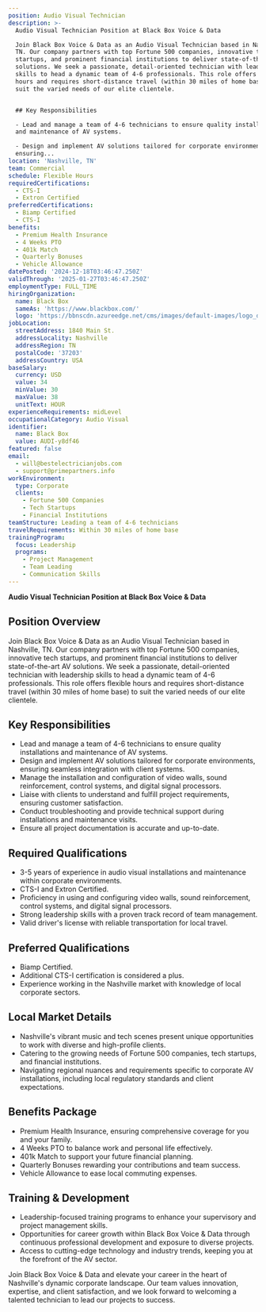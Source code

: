 ```yaml
---
position: Audio Visual Technician
description: >-
  Audio Visual Technician Position at Black Box Voice & Data

  Join Black Box Voice & Data as an Audio Visual Technician based in Nashville,
  TN. Our company partners with top Fortune 500 companies, innovative tech
  startups, and prominent financial institutions to deliver state-of-the-art AV
  solutions. We seek a passionate, detail-oriented technician with leadership
  skills to head a dynamic team of 4-6 professionals. This role offers flexible
  hours and requires short-distance travel (within 30 miles of home base) to
  suit the varied needs of our elite clientele.


  ## Key Responsibilities

  - Lead and manage a team of 4-6 technicians to ensure quality installations
  and maintenance of AV systems.

  - Design and implement AV solutions tailored for corporate environments,
  ensuring...
location: 'Nashville, TN'
team: Commercial
schedule: Flexible Hours
requiredCertifications:
  - CTS-I
  - Extron Certified
preferredCertifications:
  - Biamp Certified
  - CTS-I
benefits:
  - Premium Health Insurance
  - 4 Weeks PTO
  - 401k Match
  - Quarterly Bonuses
  - Vehicle Allowance
datePosted: '2024-12-18T03:46:47.250Z'
validThrough: '2025-01-27T03:46:47.250Z'
employmentType: FULL_TIME
hiringOrganization:
  name: Black Box
  sameAs: 'https://www.blackbox.com/'
  logo: 'https://bbnscdn.azureedge.net/cms/images/default-images/logo_dark.png'
jobLocation:
  streetAddress: 1840 Main St.
  addressLocality: Nashville
  addressRegion: TN
  postalCode: '37203'
  addressCountry: USA
baseSalary:
  currency: USD
  value: 34
  minValue: 30
  maxValue: 38
  unitText: HOUR
experienceRequirements: midLevel
occupationalCategory: Audio Visual
identifier:
  name: Black Box
  value: AUDI-y8df46
featured: false
email:
  - will@bestelectricianjobs.com
  - support@primepartners.info
workEnvironment:
  type: Corporate
  clients:
    - Fortune 500 Companies
    - Tech Startups
    - Financial Institutions
teamStructure: Leading a team of 4-6 technicians
travelRequirements: Within 30 miles of home base
trainingProgram:
  focus: Leadership
  programs:
    - Project Management
    - Team Leading
    - Communication Skills
---
```




**Audio Visual Technician Position at Black Box Voice & Data**

## Position Overview
Join Black Box Voice & Data as an Audio Visual Technician based in Nashville, TN. Our company partners with top Fortune 500 companies, innovative tech startups, and prominent financial institutions to deliver state-of-the-art AV solutions. We seek a passionate, detail-oriented technician with leadership skills to head a dynamic team of 4-6 professionals. This role offers flexible hours and requires short-distance travel (within 30 miles of home base) to suit the varied needs of our elite clientele.

## Key Responsibilities
- Lead and manage a team of 4-6 technicians to ensure quality installations and maintenance of AV systems.
- Design and implement AV solutions tailored for corporate environments, ensuring seamless integration with client systems.
- Manage the installation and configuration of video walls, sound reinforcement, control systems, and digital signal processors.
- Liaise with clients to understand and fulfill project requirements, ensuring customer satisfaction.
- Conduct troubleshooting and provide technical support during installations and maintenance visits.
- Ensure all project documentation is accurate and up-to-date.

## Required Qualifications
- 3-5 years of experience in audio visual installations and maintenance within corporate environments.
- CTS-I and Extron Certified.
- Proficiency in using and configuring video walls, sound reinforcement, control systems, and digital signal processors.
- Strong leadership skills with a proven track record of team management.
- Valid driver's license with reliable transportation for local travel.

## Preferred Qualifications
- Biamp Certified.
- Additional CTS-I certification is considered a plus.
- Experience working in the Nashville market with knowledge of local corporate sectors.

## Local Market Details
- Nashville's vibrant music and tech scenes present unique opportunities to work with diverse and high-profile clients.
- Catering to the growing needs of Fortune 500 companies, tech startups, and financial institutions.
- Navigating regional nuances and requirements specific to corporate AV installations, including local regulatory standards and client expectations.

## Benefits Package
- Premium Health Insurance, ensuring comprehensive coverage for you and your family.
- 4 Weeks PTO to balance work and personal life effectively.
- 401k Match to support your future financial planning.
- Quarterly Bonuses rewarding your contributions and team success.
- Vehicle Allowance to ease local commuting expenses.

## Training & Development
- Leadership-focused training programs to enhance your supervisory and project management skills.
- Opportunities for career growth within Black Box Voice & Data through continuous professional development and exposure to diverse projects.
- Access to cutting-edge technology and industry trends, keeping you at the forefront of the AV sector.

Join Black Box Voice & Data and elevate your career in the heart of Nashville's dynamic corporate landscape. Our team values innovation, expertise, and client satisfaction, and we look forward to welcoming a talented technician to lead our projects to success.
